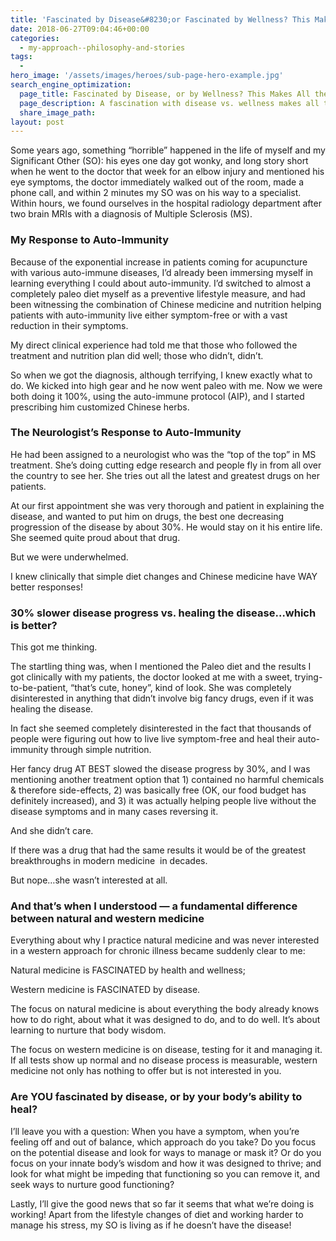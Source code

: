 ```yaml
---
title: 'Fascinated by Disease&#8230;or Fascinated by Wellness? This Makes All the Difference'
date: 2018-06-27T09:04:46+00:00
categories:
  - my-approach--philosophy-and-stories
tags:
  -
hero_image: '/assets/images/heroes/sub-page-hero-example.jpg'
search_engine_optimization:
  page_title: Fascinated by Disease, or by Wellness? This Makes All the Difference
  page_description: A fascination with disease vs. wellness makes all the difference in how one approaches illness. Our personal success story with Multiple Sclerosis, MS.
  share_image_path:
layout: post
---
```


Some years ago, something “horrible” happened in the life of myself and my Significant Other (SO): his eyes one day got wonky, and long story short when he went to the doctor that week for an elbow injury and mentioned his eye symptoms, the doctor immediately walked out of the room, made a phone call, and within 2 minutes my SO was on his way to a specialist. Within hours, we found ourselves in the hospital radiology department after two brain MRIs with a diagnosis of Multiple Sclerosis (MS).

### My Response to Auto-Immunity

Because of the exponential increase in patients coming for acupuncture with various auto-immune diseases, I’d already been immersing myself in learning everything I could about auto-immunity. I’d switched to almost a completely paleo diet myself as a preventive lifestyle measure, and had been witnessing the combination of Chinese medicine and nutrition helping patients with auto-immunity live either symptom-free or with a vast reduction in their symptoms.

My direct clinical experience had told me that those who followed the treatment and nutrition plan did well; those who didn’t, didn’t.

So when we got the diagnosis, although terrifying, I knew exactly what to do. We kicked into high gear and he now went paleo with me. Now we were both doing it 100%, using the auto-immune protocol (AIP), and I started prescribing him customized Chinese herbs.

### The Neurologist’s Response to Auto-Immunity

He had been assigned to a neurologist who was the “top of the top” in MS treatment. She’s doing cutting edge research and people fly in from all over the country to see her. She tries out all the latest and greatest drugs on her patients.

At our first appointment she was very thorough and patient in explaining the disease, and wanted to put him on drugs, the best one decreasing progression of the disease by about 30%. He would stay on it his entire life.&nbsp; She seemed quite proud about that drug.

But we were underwhelmed.

I knew clinically that simple diet changes and Chinese medicine have WAY better responses!

### 30% slower disease progress vs. healing the disease…which is better?

This got me thinking.

The startling thing was, when I mentioned the Paleo diet and the results I got clinically with my patients, the doctor looked at me with a sweet, trying-to-be-patient, “that’s cute, honey”, kind of look. She was completely disinterested in anything that didn’t involve big fancy drugs, even if it was healing the disease.

In fact she seemed completely disinterested in the fact that thousands of people were figuring out how to live live symptom-free and heal their auto-immunity through simple nutrition.

Her fancy drug AT BEST slowed the disease progress by 30%, and I was mentioning another treatment option that 1) contained no harmful chemicals & therefore side-effects, 2) was basically free (OK, our food budget has definitely increased), and 3) it was actually helping people live without the disease symptoms and in many cases reversing it.

And she didn’t care.

If there was a drug that had the same results it would be of the greatest breakthroughs in modern medicine&nbsp; in decades.

But nope…she wasn’t interested at all.

### And that’s when I understood — a fundamental difference between natural and western medicine

Everything about why I practice natural medicine and was never interested in a western approach for chronic illness became suddenly clear to me:

Natural medicine is FASCINATED by health and wellness;

Western medicine is FASCINATED by disease.

The focus on natural medicine is about everything the body already knows how to do right, about what it was designed to do, and to do well. It’s about learning to nurture that body wisdom.

The focus on western medicine is on disease, testing for it and managing it. If all tests show up normal and no disease process is measurable, western medicine not only has nothing to offer but is not interested in you.

### Are YOU fascinated by disease, or by your body’s ability to heal?

I’ll leave you with a question: When you have a symptom, when you’re feeling off and out of balance, which approach do you take? Do you focus on the potential disease and look for ways to manage or mask it? Or do you focus on your innate body’s wisdom and how it was designed to thrive; and look for what might be impeding that functioning so you can remove it, and seek ways to nurture good functioning?

Lastly, I’ll give the good news that so far it seems that what we’re doing is working! Apart from the lifestyle changes of diet and working harder to manage his stress, my SO is living as if he doesn’t have the disease!